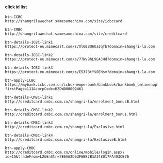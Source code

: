 #### click id list

	btn-ICBC
	http://shangrilawechat.samesamechina.com/site/icbccard

	btn-CMBC
	http://shangrilawechat.samesamechina.com/site/creditcard

	btn-details-ICBC-link1
	https://protect-eu.mimecast.com/s/XlGEBU6OaJqTb?domain=shangri-la.com

	btn-details-ICBC-link2
	https://protect-eu.mimecast.com/s/77WvBhL9GA3Hd?domain=shangri-la.com
	
	btn-details-ICBC-link3
	https://protect-eu.mimecast.com/s/E53lBtYV0ENsv?domain=shangri-la.com

	btn-apply-ICBC
	https://mybank.icbc.com.cn/icbc/newperbank/bankbook/bankbook_onlineapply_mid.jsp?firstPage=111&corpCode=HZDW000002461

	btn-details-CMBC-link1
	http://creditcard.cmbc.com.cn/shangri-la/enrolment_bonusB.html

	btn-details-CMBC-link2
	http://creditcard.cmbc.com.cn/shangri-la/enrolment_bonus.html

	btn-details-CMBC-link3
	http://creditcard.cmbc.com.cn/shangri-la/Exclusive.html

	btn-details-CMBC-link4
	http://creditcard.cmbc.com.cn/shangri-la/ExclusiveB.html

	btn-apply-CMBC
	http://creditcard.cmbc.com.cn/online/mobile/login.aspx?id=15&tradeFrom=L2&EnStr=7E6AA2D53F6EE2B1A34B017FA403CB76
